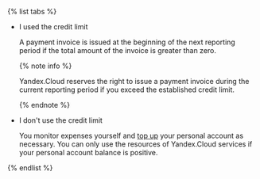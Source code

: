 
{% list tabs %}

- I used the credit limit
  
  A payment invoice is issued at the beginning of the next reporting period if the total amount of the invoice is greater than zero.
  
  {% note info %}
  
  Yandex.Cloud reserves the right to issue a payment invoice during the current reporting period if you exceed the established credit limit.
  
  {% endnote %}
  
- I don't use the credit limit
  
  You monitor expenses yourself and [top up](../operations/pay-the-bill.md) your personal account as necessary. You can only use the resources of Yandex.Cloud services if your personal account balance is positive.
  
{% endlist %}

